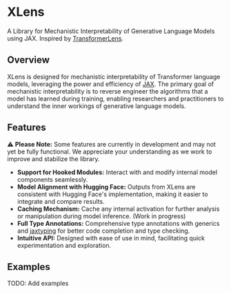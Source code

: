 # XLens

A Library for Mechanistic Interpretability of Generative Language Models using JAX. Inspired by [TransformerLens](https://github.com/TransformerLensOrg/TransformerLens).

## Overview

XLens is designed for mechanistic interpretability of Transformer language models, leveraging the power and efficiency of [JAX](https://github.com/jax-ml/jax). The primary goal of mechanistic interpretability is to reverse engineer the algorithms that a model has learned during training, enabling researchers and practitioners to understand the inner workings of generative language models.

## Features

⚠️ **Please Note:** Some features are currently in development and may not yet be fully functional. We appreciate your understanding as we work to improve and stabilize the library.

- **Support for Hooked Modules:** Interact with and modify internal model components seamlessly.
- **Model Alignment with Hugging Face:** Outputs from XLens are consistent with Hugging Face's implementation, making it easier to integrate and compare results.
- **Caching Mechanism:** Cache any internal activation for further analysis or manipulation during model inference. (Work in progress)
- **Full Type Annotations:** Comprehensive type annotations with generics and [jaxtyping](https://github.com/patrick-kidger/jaxtyping) for better code completion and type checking.
- **Intuitive API:** Designed with ease of use in mind, facilitating quick experimentation and exploration.

## Examples

TODO: Add examples
